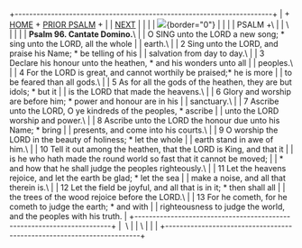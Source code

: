 +-----------------------------------------------------------------------+
| \+ [HOME](../index.html) + [PRIOR PSALM](Ps95.html) +                 |
| [NEXT](Ps97.html)                                                     |
|                                                                       |
| ![](http://stats.superstats.com/b/ss/DAVIDMCMANNES/1){border="0"}     |
|                                                                       |
| PSALM +\                                                              |
| \                                                                     |
|                                                                       |
| **Psalm 96. Cantate Domino.**\                                        |
| O SING unto the LORD a new song; \* sing unto the LORD, all the whole |
| earth.\                                                               |
| 2 Sing unto the LORD, and praise his Name; \* be telling of his       |
| salvation from day to day.\                                           |
| 3 Declare his honour unto the heathen, \* and his wonders unto all    |
| peoples.\                                                             |
| 4 For the LORD is great, and cannot worthily be praised;\* he is more |
| to be feared than all gods.\                                          |
| 5 As for all the gods of the heathen, they are but idols; \* but it   |
| is the LORD that made the heavens.\                                   |
| 6 Glory and worship are before him; \* power and honour are in his    |
| sanctuary.\                                                           |
| 7 Ascribe unto the LORD, O ye kindreds of the peoples, \* ascribe     |
| unto the LORD worship and power.\                                     |
| 8 Ascribe unto the LORD the honour due unto his Name; \* bring        |
| presents, and come into his courts.\                                  |
| 9 O worship the LORD in the beauty of holiness; \* let the whole      |
| earth stand in awe of him.\                                           |
| 10 Tell it out among the heathen, that the LORD is King, and that it  |
| is he who hath made the round world so fast that it cannot be moved;  |
| \* and how that he shall judge the peoples righteously.\              |
| 11 Let the heavens rejoice, and let the earth be glad; \* let the sea |
| make a noise, and all that therein is.\                               |
| 12 Let the field be joyful, and all that is in it; \* then shall all  |
| the trees of the wood rejoice before the LORD.\                       |
| 13 For he cometh, for he cometh to judge the earth; \* and with       |
| righteousness to judge the world, and the peoples with his truth.     |
+-----------------------------------------------------------------------+
|  \                                                                    |
| \                                                                     |
| [](http://www.episcopalnet.org/DBS/DOR.html)                          |
+-----------------------------------------------------------------------+
